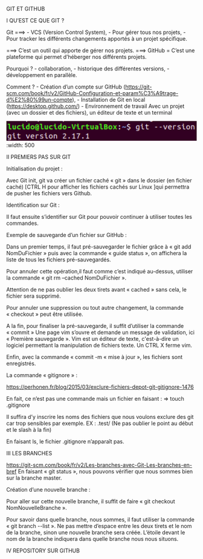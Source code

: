 ﻿GIT ET GITHUB

I QU’EST CE QUE GIT ?

Git ===>	- VCS (Version Control System),
		- Pour gérer tous nos projets,
		- Pour tracker les différents changements apportés à un projet spécifique.

===> C’est un outil qui apporte de gérer nos projets.
===> GitHub = C’est une plateforme qui permet d’héberger nos différents projets.

Pourquoi ?
		- collaboration,
		- historique des différentes versions,
		- développement en parallèle.

Comment ?
		- Création d’un compte sur GitHub
(https://git-scm.com/book/fr/v2/GitHub-Configuration-et-param%C3%A9trage-d%E2%80%99un-compte),
		- Installation de Git en local (https://desktop.github.com/)
		- Environnement de travail
Avec un projet (avec un dossier et des fichiers), un éditeur de texte et un terminal

![version](/image_git/version.jpg)
	:width: 500

II PREMIERS PAS SUR GIT

Initialisation du projet :

Avec Git init, git va créer un fichier caché « git » dans le dossier (en fichier caché) [CTRL H pour afficher les fichiers cachés sur Linux ]qui permettra de pusher les fichiers vers Github.








Identification sur Git :

Il faut ensuite s’identifier sur Git pour pouvoir continuer à utiliser toutes les commandes.




Exemple de sauvegarde d’un fichier sur GitHub :

Dans un premier temps, il faut pré-sauvegarder le fichier grâce à « git add NomDuFichier » puis avec la commande « guide status », on affichera la liste de tous les fichiers pré-sauvegardés.











Pour annuler cette opération,il faut comme c’est indiqué au-dessus, utiliser la commande 
« git rm –cached NomDuFichier ».

Attention de ne pas oublier les deux tirets avant « cached » sans cela, le fichier sera supprimé.














Pour annuler une suppression ou tout autre changement, la commande « checkout » peut être utilisée.

A la fin, pour finaliser la pré-sauvegarde, il suffit d’utiliser la commande « commit »
Une page vim s’ouvre et demande un message de validation, ici « Première sauvegarde ».
Vim est un éditeur de texte, c'est-à-dire un logiciel permettant la manipulation de fichiers texte.
Un CTRL X ferme vim.











Enfin, avec la commande « commit -m « mise à jour », les fichiers sont enregistrés.

La commande « gitignore » :

https://perhonen.fr/blog/2015/03/exclure-fichiers-depot-git-gitignore-1476

En fait, ce n’est pas une commande mais un fichier en faisant : 
⇒ touch .gitignore

Il suffira d’y inscrire les noms des fichiers que nous voulons exclure des git car trop sensibles par exemple.
EX : .test/ (Ne pas oublier le point au début et le slash à la fin)









En faisant ls, le fichier .gitignore n’apparaît pas.











III LES BRANCHES

https://git-scm.com/book/fr/v2/Les-branches-avec-Git-Les-branches-en-bref
En faisant « git status », nous pouvons vérifier que nous sommes bien sur la branche master.



Création d’une nouvelle branche :




Pour aller sur cette nouvelle branche, il suffit de faire « git checkout NomNouvelleBranche ».









Pour savoir dans quelle branche, nous sommes, il faut utiliser la commande « git branch --list ».
Ne pas mettre d’espace entre les deux tirets et le nom de la branche, sinon une nouvelle branche sera créée.
L’étoile devant le nom de la branche indiquera dans quelle branche nous nous situons.















IV REPOSITORY SUR GITHUB














































































































































